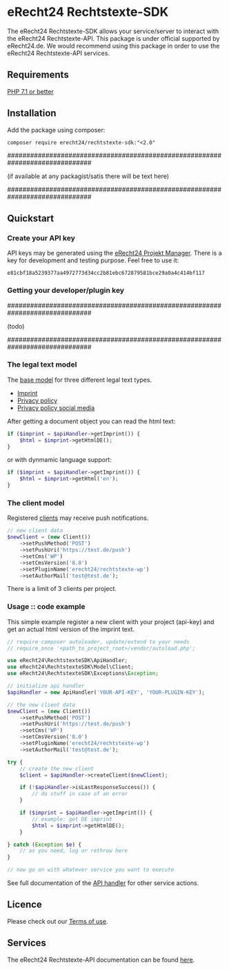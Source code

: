 # eRecht24 Rechtstexte-SDK
The eRecht24 Rechtstexte-SDK allows your service/server to interact with the eRecht24 Rechtstexte-API.
This package is under official supported by eRecht24.de.
We would recommend using this package in order to use the eRecht24 Rechtstexte-API services.

## Requirements
[PHP 7.1 or better](https://www.php.net/)

## Installation
Add the package using composer:

```shell
composer require erecht24/rechtstexte-sdk:"<2.0"
```

##############################################################################

(if available at any packagist/satis there will be text here)

##############################################################################

## Quickstart
### Create your API key
API keys may be generated using the [eRecht24 Projekt Manager](https://www.e-recht24.de/mitglieder/tools/projekt-manager/).
There is a key for development and testing purpose. Feel free to use it:

```e81cbf18a5239377aa4972773d34cc2b81ebc672879581bce29a0a4c414bf117```

### Getting your developer/plugin key
##############################################################################

(todo)

##############################################################################

### The legal text model
The [base model](./docs/legal_text.md) for three different legal text types.

- [Imprint](./docs/legal_text.md#imprint)
- [Privacy policy](./docs/legal_text.md#privacy-policy)
- [Privacy policy social media](./docs/legal_text.md#privacy-policy-social-media)

After getting a document object you can read the html text:
```php
if ($imprint = $apiHandler->getImprint()) {
    $html = $imprint->getHtmlDE();
}
```
or with dynmamic language support:
```php
if ($imprint = $apiHandler->getImprint()) {
    $html = $imprint->getHtml('en');
}
```

### The client model
Registered [clients](./docs/client.md) may receive push notifications.
```php
// new client data
$newClient = (new Client())
    ->setPushMethod('POST')
    ->setPushUri('https://test.de/push')
    ->setCms('WP')
    ->setCmsVersion('8.0')
    ->setPluginName('erecht24/rechtstexte-wp')
    ->setAuthorMail('test@test.de');
```
There is a limit of 3 clients per project.

### Usage :: code example
This simple example register a new client with your project (api-key) and get an actual html version of the imprint text. 

```php
// require composer autoloader, update/extend to your needs
// require_once '<path_to_project_root>/vendor/autoload.php';

use eRecht24\RechtstexteSDK\ApiHandler;
use eRecht24\RechtstexteSDK\Model\Client;
use eRecht24\RechtstexteSDK\Exceptions\Exception;

// initialize api handler
$apiHandler = new ApiHandler('YOUR-API-KEY', 'YOUR-PLUGIN-KEY');

// the new client data
$newClient = (new Client())
    ->setPushMethod('POST')
    ->setPushUri('https://test.de/push')
    ->setCms('WP')
    ->setCmsVersion('8.0')
    ->setPluginName('erecht24/rechtstexte-wp')
    ->setAuthorMail('test@test.de');

try {
    // create the new client
    $client = $apiHandler->createClient($newClient);

    if (!$apiHandler->isLastResponseSuccess()) {
        // do stuff in case of an error
    }

    if ($imprint = $apiHandler->getImprint()) {
        // example: get DE imprint
        $html = $imprint->getHtmlDE();
    }

} catch (Exception $e) {
    // as you need, log or rethrow here
}

// now go on with whatever service you want to execute
```
See full documentation of the [API handler](./docs/api_handler.md) for other service actions.

## Licence
Please check out our [Terms of use](LICENSE).

## Services
The eRecht24 Rechtstexte-API documentation can be found [here](https://docs.api.e-recht24.de/).










